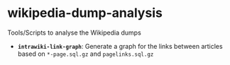wikipedia-dump-analysis
=======================

Tools/Scripts to analyse the Wikipedia dumps

* **`intrawiki-link-graph`**: Generate a graph for the links between articles based on `*-page.sql.gz` and `pagelinks.sql.gz`
